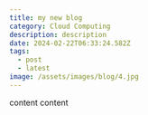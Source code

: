 ```yaml
---
title: my new blog
category: Cloud Computing
description: description
date: 2024-02-22T06:33:24.582Z
tags:
  - post
  - latest
image: /assets/images/blog/4.jpg
---
```

content content
